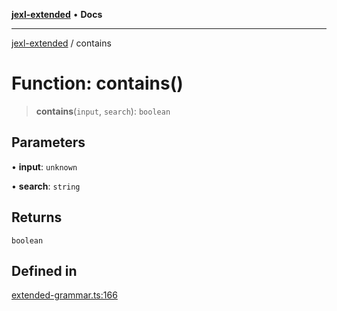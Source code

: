 [**jexl-extended**](../README.md) • **Docs**

***

[jexl-extended](../globals.md) / contains

# Function: contains()

> **contains**(`input`, `search`): `boolean`

## Parameters

• **input**: `unknown`

• **search**: `string`

## Returns

`boolean`

## Defined in

[extended-grammar.ts:166](https://github.com/nikoraes/jexl-extended/blob/db8adde102268337995e72b2224f129152316ed5/src/extended-grammar.ts#L166)
